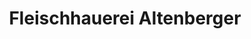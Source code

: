 ---
title: "Fleischhauerei Altenberger"
url: /stuhlfelden/fleischhauerei-altenberger/
shop: Metzgerei
---